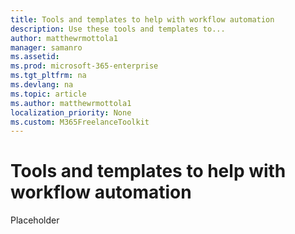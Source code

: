 ```yaml
---
title: Tools and templates to help with workflow automation 
description: Use these tools and templates to... 
author: matthewrmottola1
manager: samanro
ms.assetid: 
ms.prod: microsoft-365-enterprise
ms.tgt_pltfrm: na
ms.devlang: na
ms.topic: article
ms.author: matthewrmottola1
localization_priority: None 
ms.custom: M365FreelanceToolkit
---
```

Tools and templates to help with workflow automation
====================================================

Placeholder